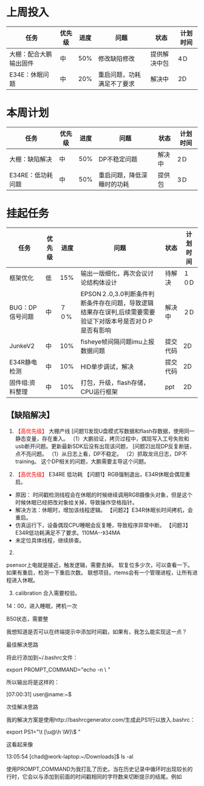 # 上周投入
| 任务| 优先级 | 进度 | 问题| 状态|计划时间 |
|-----|-------| ---- | ---|----|--------|
|大棚：配合大鹏输出固件| 中 |50%|修改缺陷修改|提供解决中包|4Ｄ|
|E34E：休眠问题| 中 | 20% |重启问题，功耗满足不了要求| 解决中|2D|

# 本周计划
| 任务| 优先级 | 进度 | 问题| 状态|计划时间 |
|-----|-------| ---- | ---|----|--------|
|大棚：缺陷解决| 中 |50%|DP不稳定问题|解决中|2Ｄ|
|E34RE：低功耗问题| 中 |50%|重启问题，降低深睡时的功耗|提供包|3Ｄ|

# 挂起任务
| 任务| 优先级 | 进度 | 问题| 状态|计划时间 |
|-----|-------| ---- | ---|----|--------|
|框架优化 | 低 | 15%  | 输出一版细化，再次会议讨论结构体设计 | 待解决 | １０D|
|BUG：DP信号问题 | 中| ７０%  | EPSON２.0,3.0判断条件判断条件存在问题，导致逻辑结果存在误判,后续需要需要验证下对版本号是否对ＤＰ是否有影响|解决中 |２D|
|JunkeV2| 中 | 10%  |fisheye帧间隔问题imu上报数据问题| 提交代码|2D|
|E34R静电检测| 中 | 10%  |HID单步调试，解决| 提交代码|2D|
|固件组:资料整理| 中 |10%|打包，升级，flash存储，CPU运行框架|ppt|2D|

## 【缺陷解决】
1. <font color='red'> 【高优先级】  </font>大棚产线
[问题1]发现U盘模式写数据和flash存数据，使用同一静态变量，存在重入。
（1）大鹏验证，拷贝过程中，偶现写入工号失败和usb断开问题。更新最新SDK后没有出现该问题，
[问题2]出现DP反复断链，点不亮问题。
（1）从日志上看，DP不稳定。
（2）抓取龙讯日志，DP不training。
这个DP相关的问题，大鹏需要主导这个问题。



1. <font color='red'> 【高优先级】  </font> E34RE 低功耗
【问题1】RGB强制退出，E34R休眠会偶现重启。
- 原因： 时间戳检测线程会在休眠的时候继续调用RGB摄像头对象，但是这个时候休眠已经把改对象给关掉，导致操作空格指针。
- 解决方法：休眠时，增加该线程逻辑。
【问题2】E34R休眠长时间拷机，会重启。
- 仿真运行下，设备偶现CPU睡眠会反复睡，导致程序异常中断。
【问题3】E34R低功耗满足不了要求。110MA--》34MA
- 未定位具体线程，继续排查。
2. 
psensor上电就是接近，触发逻辑，需要去掉。
软复位多少次，可以查看一下。
如果有重启，检测一下重启次数。
联想项目。rtems会有一个管理进程，让所有进程进入休眠。

3. calibration 合入需要校验。


14：00，进入睡眠，拷机一次

B50状态，需要整



我想知道是否可以在终端提示中添加时间戳，如果有，我怎么能实现这一点？

最佳解决思路

将此行添加到~/.bashrc文件：

export PROMPT_COMMAND="echo -n \ "

所以输出将是这样的：

[07:00:31] user@name:~$

次佳解决思路

我的解决方案是使用http://bashrcgenerator.com/生成此PS1行以放入.bashrc：

export PS1="\t [\u@\h \W]\\$ "

这看起来像

13:05:54 [chad@work-laptop:~/Downloads]$ ls -al

使用PROMPT_COMMAND为我打乱了历史。当在历史记录中循环时出现较长的行时，它会以与添加到前面的时间戳相同的字符数来切断提示的结尾。例如
